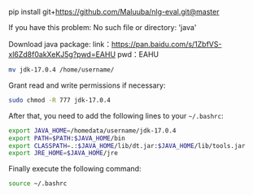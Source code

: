 pip install git+https://github.com/Maluuba/nlg-eval.git@master



If you have this problem:
No such file or directory: 'java'

Download java package: 
link：https://pan.baidu.com/s/1ZbfVS-xl6Zd8f0akXeKJ5g?pwd=EAHU 
pwd：EAHU

```bash
mv jdk-17.0.4 /home/username/
```
Grant read and write permissions if necessary:
```bash
sudo chmod -R 777 jdk-17.0.4
```
After that, you need to add the following lines to your ```~/.bashrc```:
```bash
export JAVA_HOME=/homedata/username/jdk-17.0.4
export PATH=$PATH:$JAVA_HOME/bin
export CLASSPATH=.:$JAVA_HOME/lib/dt.jar:$JAVA_HOME/lib/tools.jar
export JRE_HOME=$JAVA_HOME/jre
```
Finally execute the following command:
```bash
source ~/.bashrc
```
